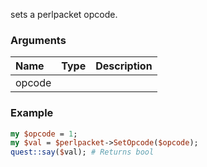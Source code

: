 sets a perlpacket opcode.
### Arguments
**Name**|**Type**|**Description**
:---|:---|:---
opcode||

### Example

```perl
my $opcode = 1;
my $val = $perlpacket->SetOpcode($opcode);
quest::say($val); # Returns bool
```